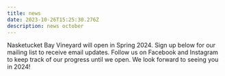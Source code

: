 ```yaml
---
title: news
date: 2023-10-26T15:25:30.276Z
description: news october
---
```

Nasketucket Bay Vineyard will open in Spring 2024. Sign up below for our mailing list to receive email updates. Follow us on Facebook and Instagram to keep track of our progress until we open. We look forward to seeing you in 2024!